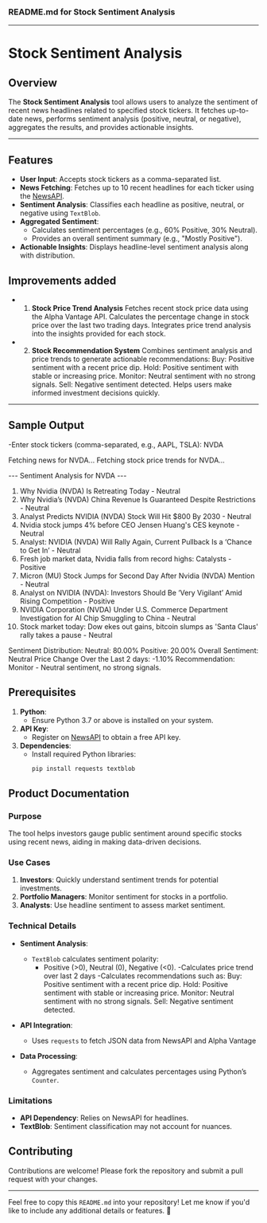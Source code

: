 ### README.md for Stock Sentiment Analysis

---

# Stock Sentiment Analysis

## Overview
The **Stock Sentiment Analysis** tool allows users to analyze the sentiment of recent news headlines related to specified stock tickers. It fetches up-to-date news, performs sentiment analysis (positive, neutral, or negative), aggregates the results, and provides actionable insights.

---

## Features
- **User Input**: Accepts stock tickers as a comma-separated list.
- **News Fetching**: Fetches up to 10 recent headlines for each ticker using the [NewsAPI](https://newsapi.org/).
- **Sentiment Analysis**: Classifies each headline as positive, neutral, or negative using `TextBlob`.
- **Aggregated Sentiment**:
  - Calculates sentiment percentages (e.g., 60% Positive, 30% Neutral).
  - Provides an overall sentiment summary (e.g., "Mostly Positive").
- **Actionable Insights**: Displays headline-level sentiment analysis along with distribution.

## Improvements added

- 1. **Stock Price Trend Analysis** 
Fetches recent stock price data using the Alpha Vantage API.
Calculates the percentage change in stock price over the last two trading days.
Integrates price trend analysis into the insights provided for each stock.

- 2. **Stock Recommendation System**
Combines sentiment analysis and price trends to generate actionable recommendations:
Buy: Positive sentiment with a recent price dip.
Hold: Positive sentiment with stable or increasing price.
Monitor: Neutral sentiment with no strong signals.
Sell: Negative sentiment detected.
Helps users make informed investment decisions quickly.
---

## Sample Output

-Enter stock tickers (comma-separated, e.g., AAPL, TSLA): NVDA

Fetching news for NVDA...
Fetching stock price trends for NVDA...

--- Sentiment Analysis for NVDA ---
1. Why Nvidia (NVDA) Is Retreating Today - Neutral
2. Why Nvidia’s (NVDA) China Revenue Is Guaranteed Despite Restrictions - Neutral
3. Analyst Predicts NVIDIA (NVDA) Stock Will Hit $800 By 2030 - Neutral
4. Nvidia stock jumps 4% before CEO Jensen Huang's CES keynote - Neutral
5. Analyst: NVIDIA (NVDA) Will Rally Again, Current Pullback Is a ‘Chance to Get In’ - Neutral
6. Fresh job market data, Nvidia falls from record highs: Catalysts - Positive
7. Micron (MU) Stock Jumps for Second Day After Nvidia (NVDA) Mention - Neutral
8. Analyst on NVIDIA (NVDA): Investors Should Be ‘Very Vigilant’ Amid Rising Competition - Positive
9. NVIDIA Corporation (NVDA) Under U.S. Commerce Department Investigation for AI Chip Smuggling to China - Neutral
10. Stock market today: Dow ekes out gains, bitcoin slumps as 'Santa Claus' rally takes a pause - Neutral

Sentiment Distribution:
Neutral: 80.00%
Positive: 20.00%
Overall Sentiment: Neutral
Price Change Over the Last 2 days: -1.10%
Recommendation: Monitor - Neutral sentiment, no strong signals.

## Prerequisites
1. **Python**:
   - Ensure Python 3.7 or above is installed on your system.
2. **API Key**:
   - Register on [NewsAPI](https://newsapi.org/) to obtain a free API key.
3. **Dependencies**:
   - Install required Python libraries:
     ```bash
     pip install requests textblob
     ```

## Product Documentation

### Purpose
The tool helps investors gauge public sentiment around specific stocks using recent news, aiding in making data-driven decisions.

### Use Cases
1. **Investors**: Quickly understand sentiment trends for potential investments.
2. **Portfolio Managers**: Monitor sentiment for stocks in a portfolio.
3. **Analysts**: Use headline sentiment to assess market sentiment.

### Technical Details
- **Sentiment Analysis**:
  - `TextBlob` calculates sentiment polarity:
    - Positive (>0), Neutral (0), Negative (<0).
-Calculates price trend over last 2 days
-Calculates recommendations such as:
Buy: Positive sentiment with a recent price dip.
Hold: Positive sentiment with stable or increasing price.
Monitor: Neutral sentiment with no strong signals.
Sell: Negative sentiment detected.

- **API Integration**:
  - Uses `requests` to fetch JSON data from NewsAPI and Alpha Vantage
- **Data Processing**:
  - Aggregates sentiment and calculates percentages using Python’s `Counter`.

### Limitations
- **API Dependency**: Relies on NewsAPI for headlines.
- **TextBlob**: Sentiment classification may not account for nuances.


## Contributing
Contributions are welcome! Please fork the repository and submit a pull request with your changes.

--- 

Feel free to copy this `README.md` into your repository! Let me know if you'd like to include any additional details or features. 🚀

